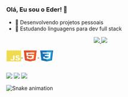 ### Olá, Eu sou o Eder! 👋

- 🔭 Desenvolvendo projetos pessoais
- 🌱 Estudando linguagens para dev full stack

<div align="center">
  <a href="https://github.com/edermateus1">
  <img height="150em" src="https://github-readme-stats.vercel.app/api?username=edermateus1&show_icons=true&theme=dracula&include_all_commits=true&count_private=true"/>
  <img height="150em" src="https://github-readme-stats.vercel.app/api/top-langs/?username=edermateus1&layout=compact&langs_count=7&theme=dracula"/>
</div>
 <div style="display: inline_block"><br>
  <img align="center" alt="Eder-Js" height="30" width="40" src="https://raw.githubusercontent.com/devicons/devicon/master/icons/javascript/javascript-plain.svg">
  <img align="center" alt="Eder-HTML" height="30" width="40" src="https://raw.githubusercontent.com/devicons/devicon/master/icons/html5/html5-original.svg">
  <img align="center" alt="Eder-CSS" height="30" width="40" src="https://raw.githubusercontent.com/devicons/devicon/master/icons/css3/css3-original.svg">
  
</div>
  
  ##
  <div> 
    <a href="https://www.instagram.com/edermateus_1" target="_blank"><img src="https://img.shields.io/badge/-Instagram-%23E4405F?style=for-the-badge&logo=instagram&logoColor=white"     target="_blank"></a>
    <a href = "edermateus6@gmail.com"><img src="https://img.shields.io/badge/-Gmail-%23333?style=for-the-badge&logo=gmail&logoColor=white" target="_blank"></a>
    <a href="https://www.linkedin.com/in/eder-mateus-arcenego-856106231/" target="_blank"><img src="https://img.shields.io/badge/-LinkedIn-%230077B5?style=for-the-badge&logo=linkedin&logoColor=white"     target="_blank"></a> 
    
 ![Snake animation](https://github.com/igorborges812/igorborges812/blob/output/github-contribution-grid-snake.svg)  
 
  </div>
